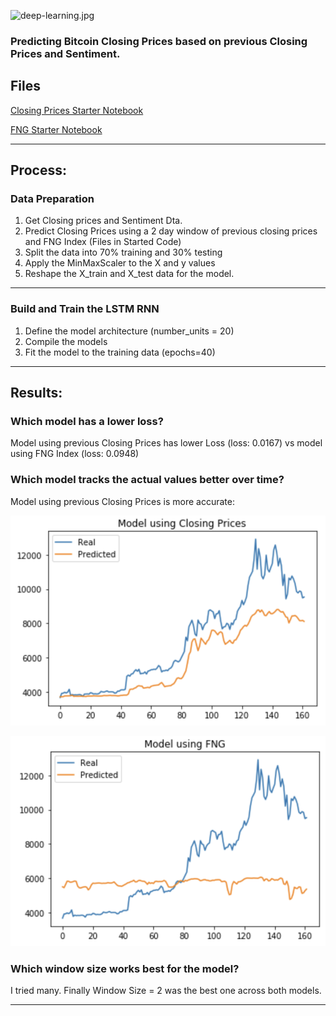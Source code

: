 ![deep-learning.jpg](Images/deep-learning.jpg)

### Predicting Bitcoin Closing Prices based on previous Closing Prices and Sentiment.

## Files

[Closing Prices Starter Notebook](Starter_Code/lstm_stock_predictor_closing.ipynb)

[FNG Starter Notebook](Starter_Code/lstm_stock_predictor_fng.ipynb)

- - -

## Process:

### Data Preparation

1. Get Closing prices and Sentiment Dta.
2. Predict Closing Prices using a 2 day window of previous closing prices and FNG Index (Files in Started Code)
3. Split the data into 70% training and 30% testing
4. Apply the MinMaxScaler to the X and y values
5. Reshape the X_train and X_test data for the model.

- - -

### Build and Train the LSTM RNN

1. Define the model architecture (number_units = 20)
2. Compile the models
3. Fit the model to the training data (epochs=40)

- - -

## Results:

### Which model has a lower loss?

Model using previous Closing Prices has lower Loss (loss: 0.0167) vs model using FNG Index (loss: 0.0948)

### Which model tracks the actual values better over time?

Model using previous Closing Prices is more accurate:

![CP](Images/CP.png)

![FNG](Images/FNG.png)

### Which window size works best for the model?

I tried many. Finally Window Size = 2 was the best one across both models.

- - -
